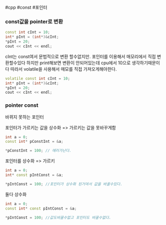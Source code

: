 #cpp  #const #포인터 

### const값을 pointer로 변환
```cpp
const int cInt = 10;
int* pInt = (int*)&cInt;
*pInt = 20;
cout << cInt << endl;
```
cInt는 const여서 문법적으로 변환 할수없지만.
포인터를 이용해서 매모리에서 직접 변환할수있다
하지만 print해보면 변환이 안되어있는데 cpu에서 10으로 생각하기때문이다
따라서 volatile을 사용해서 매모를 직접 가져오게해야한다.
```cpp
volatile const int cInt = 10;
int* pInt = (int*)&cInt;
*pInt = 20;
cout << cInt << endl;
```

### pointer const
바뀌지 못하는 포인터

포인터가 가르키는 값을 상수화 => 가르키는 값을 못바꾸게함
```Cpp
int a = 0;
const int* pConstInt = &a;

*pConstInt = 100; // 에러가난다.

```

포인터를 상수화 => 가르키
```Cpp
int a = 0;
int* const pIntConst = &a;

*pIntConst = 100; //포인터가 상수화 된거여서 값을 바꿀수있다.
```

둘다 상수화
```Cpp
int a = 0;
const int* const pIntConst = &a;

*pIntConst = 100; //값도바꿀수없고 포인터도 바꿀수없다.
```